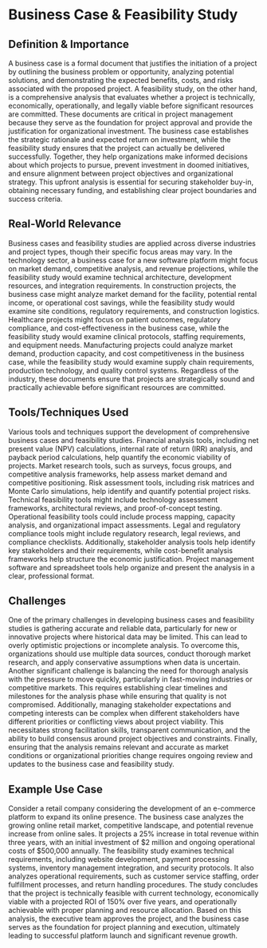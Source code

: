 # Business Case & Feasibility Study

## Definition & Importance

A business case is a formal document that justifies the initiation of a project by outlining the business problem or opportunity, analyzing potential solutions, and demonstrating the expected benefits, costs, and risks associated with the proposed project. A feasibility study, on the other hand, is a comprehensive analysis that evaluates whether a project is technically, economically, operationally, and legally viable before significant resources are committed. These documents are critical in project management because they serve as the foundation for project approval and provide the justification for organizational investment. The business case establishes the strategic rationale and expected return on investment, while the feasibility study ensures that the project can actually be delivered successfully. Together, they help organizations make informed decisions about which projects to pursue, prevent investment in doomed initiatives, and ensure alignment between project objectives and organizational strategy. This upfront analysis is essential for securing stakeholder buy-in, obtaining necessary funding, and establishing clear project boundaries and success criteria.

## Real-World Relevance

Business cases and feasibility studies are applied across diverse industries and project types, though their specific focus areas may vary. In the technology sector, a business case for a new software platform might focus on market demand, competitive analysis, and revenue projections, while the feasibility study would examine technical architecture, development resources, and integration requirements. In construction projects, the business case might analyze market demand for the facility, potential rental income, or operational cost savings, while the feasibility study would examine site conditions, regulatory requirements, and construction logistics. Healthcare projects might focus on patient outcomes, regulatory compliance, and cost-effectiveness in the business case, while the feasibility study would examine clinical protocols, staffing requirements, and equipment needs. Manufacturing projects could analyze market demand, production capacity, and cost competitiveness in the business case, while the feasibility study would examine supply chain requirements, production technology, and quality control systems. Regardless of the industry, these documents ensure that projects are strategically sound and practically achievable before significant resources are committed.

## Tools/Techniques Used

Various tools and techniques support the development of comprehensive business cases and feasibility studies. Financial analysis tools, including net present value (NPV) calculations, internal rate of return (IRR) analysis, and payback period calculations, help quantify the economic viability of projects. Market research tools, such as surveys, focus groups, and competitive analysis frameworks, help assess market demand and competitive positioning. Risk assessment tools, including risk matrices and Monte Carlo simulations, help identify and quantify potential project risks. Technical feasibility tools might include technology assessment frameworks, architectural reviews, and proof-of-concept testing. Operational feasibility tools could include process mapping, capacity analysis, and organizational impact assessments. Legal and regulatory compliance tools might include regulatory research, legal reviews, and compliance checklists. Additionally, stakeholder analysis tools help identify key stakeholders and their requirements, while cost-benefit analysis frameworks help structure the economic justification. Project management software and spreadsheet tools help organize and present the analysis in a clear, professional format.

## Challenges

One of the primary challenges in developing business cases and feasibility studies is gathering accurate and reliable data, particularly for new or innovative projects where historical data may be limited. This can lead to overly optimistic projections or incomplete analysis. To overcome this, organizations should use multiple data sources, conduct thorough market research, and apply conservative assumptions when data is uncertain. Another significant challenge is balancing the need for thorough analysis with the pressure to move quickly, particularly in fast-moving industries or competitive markets. This requires establishing clear timelines and milestones for the analysis phase while ensuring that quality is not compromised. Additionally, managing stakeholder expectations and competing interests can be complex when different stakeholders have different priorities or conflicting views about project viability. This necessitates strong facilitation skills, transparent communication, and the ability to build consensus around project objectives and constraints. Finally, ensuring that the analysis remains relevant and accurate as market conditions or organizational priorities change requires ongoing review and updates to the business case and feasibility study.

## Example Use Case

Consider a retail company considering the development of an e-commerce platform to expand its online presence. The business case analyzes the growing online retail market, competitive landscape, and potential revenue increase from online sales. It projects a 25% increase in total revenue within three years, with an initial investment of $2 million and ongoing operational costs of $500,000 annually. The feasibility study examines technical requirements, including website development, payment processing systems, inventory management integration, and security protocols. It also analyzes operational requirements, such as customer service staffing, order fulfillment processes, and return handling procedures. The study concludes that the project is technically feasible with current technology, economically viable with a projected ROI of 150% over five years, and operationally achievable with proper planning and resource allocation. Based on this analysis, the executive team approves the project, and the business case serves as the foundation for project planning and execution, ultimately leading to successful platform launch and significant revenue growth. 
